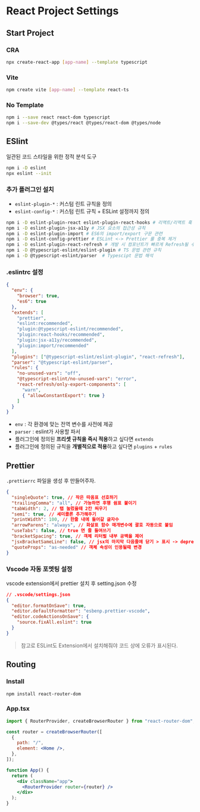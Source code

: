 # React Project Settings

## Start Project

### CRA

```bash
npx create-react-app [app-name] --template typescript
```

### Vite

```bash
npm create vite [app-name] --template react-ts
```

### No Template

```bash
npm i --save react react-dom typescript
npm i --save-dev @types/react @types/react-dom @types/node
```

## ESlint

일관된 코드 스타일을 위한 정적 분석 도구

```bash
npm i -D eslint
npx eslint --init
```

### 추가 플러그인 설치

- `eslint-plugin-*` : 커스텀 린트 규칙을 정의
- `eslint-config-*` : 커스텀 린트 규칙 + ESLint 설정까지 정의

```bash
npm i -D eslint-plugin-react eslint-plugin-react-hooks # 리액트/리액트 훅 관련 규칙
npm i -D eslint-plugin-jsx-a11y # JSX 요소의 접근성 규칙
npm i -D eslint-plugin-import # ES6의 import/export 구문 관련
npm i -D eslint-config-prettier # ESLint <-> Prettier 룰 중복 제거
npm i -D eslint-plugin-react-refresh # 개발 시 컴포넌트가 빠르게 Refresh될 수 있도록 설정
npm i -D @typescript-eslint/eslint-plugin # TS 문법 관련 규칙
npm i -D @typescript-eslint/parser  # Typescipt 문법 해석
```

### .eslintrc 설정

```json
{
  "env": {
    "browser": true,
    "es6": true
  },
  "extends": [
    "prettier",
    "eslint:recommended",
    "plugin:@typescript-eslint/recommended",
    "plugin:react-hooks/recommended",
    "plugin:jsx-a11y/recommended",
    "plugin:import/recommended"
  ],
  "plugins": ["@typescript-eslint/eslint-plugin", "react-refresh"],
  "parser": "@typescript-eslint/parser",
  "rules": {
    "no-unused-vars": "off",
    "@typescript-eslint/no-unused-vars": "error",
    "react-refresh/only-export-components": [
      "warn",
      { "allowConstantExport": true }
    ]
  }
}
```

- `env` : 각 환경에 맞는 전역 변수를 사전에 제공
- `parser` : eslint가 사용할 파서
- 플러그인에 정의된 **프리셋 규칙을 즉시 적용**하고 싶다면 `extends`
- 플러그인에 정의된 규칙을 **개별적으로 적용**하고 싶다면 `plugins` + `rules`

## Prettier

`.prettierrc` 파일을 생성 후 만들어주자.

```json
{
  "singleQuote": true, // 작은 따옴표 선호하기
  "trailingComma": "all", // 가능하면 후행 쉼표 붙이기
  "tabWidth": 2, // 탭 눌렀을때 2칸 띄우기
  "semi": true, // 세미콜론 추가해주기
  "printWidth": 100, // 한줄 내에 들어갈 글자수
  "arrowParens": "always", // 화살표 함수 매개변수에 괄호 자동으로 붙임
  "useTabs": false, // true 면 줄 들여쓰기
  "bracketSpacing": true, // 객체 리터럴 내부 공백을 제어
  "jsxBracketSameLine": false, // jsx의 마지막 다음줄에 닫기 > 표시 -> deprecated
  "quoteProps": "as-needed" // 객체 속성이 인용될때 변경
}
```

### Vscode 자동 포멧팅 설정

vscode extension에서 prettier 설치 후 setting.json 수정

```json
// .vscode/settings.json
{
  "editor.formatOnSave": true,
  "editor.defaultFormatter": "esbenp.prettier-vscode",
  "editor.codeActionsOnSave": {
    "source.fixAll.eslint": true
  }
}
```

> 참고로 ESLint도 Extension에서 설치해줘야 코드 상에 오류가 표시된다.

## Routing

### Install

```
npm install react-router-dom
```

### App.tsx

```jsx
import { RouterProvider, createBrowserRouter } from "react-router-dom";

const router = createBrowserRouter([
  {
    path: "/",
    element: <Home />,
  },
]);

function App() {
  return (
    <div className="app">
      <RouterProvider router={router} />
    </div>
  );
}
```
